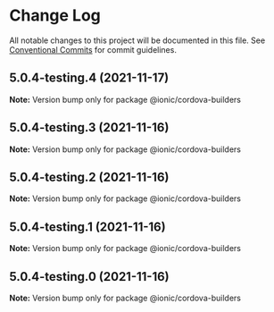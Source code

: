 # Change Log

All notable changes to this project will be documented in this file.
See [Conventional Commits](https://conventionalcommits.org) for commit guidelines.

## 5.0.4-testing.4 (2021-11-17)

**Note:** Version bump only for package @ionic/cordova-builders





## 5.0.4-testing.3 (2021-11-16)

**Note:** Version bump only for package @ionic/cordova-builders





## 5.0.4-testing.2 (2021-11-16)

**Note:** Version bump only for package @ionic/cordova-builders





## 5.0.4-testing.1 (2021-11-16)

**Note:** Version bump only for package @ionic/cordova-builders





## 5.0.4-testing.0 (2021-11-16)

**Note:** Version bump only for package @ionic/cordova-builders
